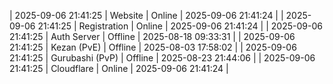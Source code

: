 | 2025-09-06 21:41:25 | Website | Online | 2025-09-06 21:41:24 |
| 2025-09-06 21:41:25 | Registration | Online | 2025-09-06 21:41:24 |
| 2025-09-06 21:41:25 | Auth Server | Offline | 2025-08-18 09:33:31 |
| 2025-09-06 21:41:25 | Kezan (PvE) | Offline | 2025-08-03 17:58:02 |
| 2025-09-06 21:41:25 | Gurubashi (PvP) | Offline | 2025-08-23 21:44:06 |
| 2025-09-06 21:41:25 | Cloudflare | Online | 2025-09-06 21:41:24 |
